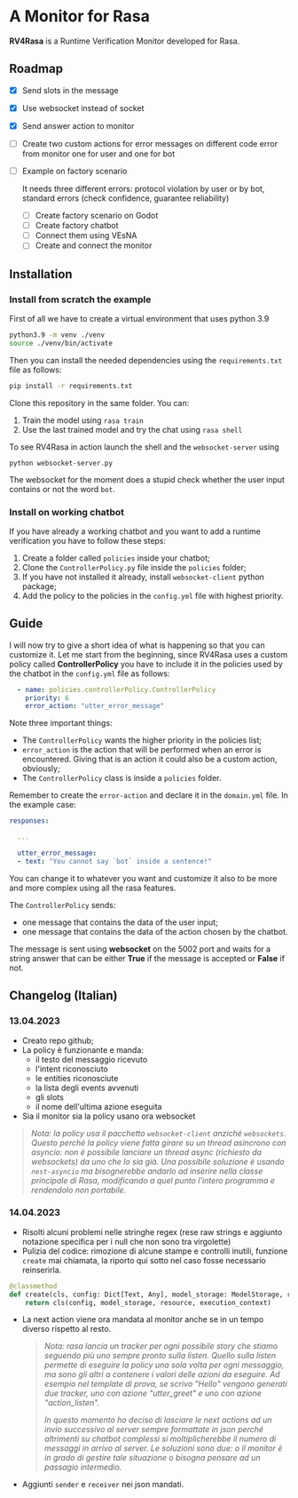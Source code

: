 # A Monitor for Rasa

**RV4Rasa** is a Runtime Verification Monitor developed for Rasa.

## Roadmap 
 - [x] Send slots in the message

 - [x] Use websocket instead of socket

 - [x] Send answer action to monitor

 - [ ] Create two custom actions for error messages on different code error from monitor one for user and one for bot

 - [ ] Example on factory scenario

   It needs three different errors: protocol violation by user or by bot, standard errors (check confidence, guarantee reliability)

   - [ ] Create factory scenario on Godot
   - [ ] Create factory chatbot
   - [ ] Connect them using VEsNA
   - [ ] Create and connect the monitor

## Installation

### Install from scratch the example

First of all we have to create a virtual environment that uses python 3.9

```bash
python3.9 -m venv ./venv
source ./venv/bin/activate
```

Then you can install the needed dependencies using the `requirements.txt` file as follows:

```bash
pip install -r requirements.txt
```

Clone this repository in the same folder. You can:

1. Train the model using `rasa train`
2. Use the last trained model and try the chat using `rasa shell` 

To see RV4Rasa in action launch the shell and the `websocket-server` using

```
python websocket-server.py
```

The websocket for the moment does a stupid check whether the user input contains or not the word `bot`.

### Install on working chatbot

If you have already a working chatbot and you want to add a runtime verification you have to follow these steps:

1. Create a folder called `policies` inside your chatbot;
2. Clone the `ControllerPolicy.py` file inside the `policies` folder;
3. If you have not installed it already, install `websocket-client` python package;
4. Add the policy to the policies in the `config.yml` file with highest priority.

## Guide

I will now try to give a short idea of what is happening so that you can customize it. Let me start from the beginning, since RV4Rasa uses a custom policy called **ControllerPolicy** you have to include it in the policies used by the chatbot in the `config.yml` file as follows:

```yaml
  - name: policies.controllerPolicy.ControllerPolicy
    priority: 6
    error_action: "utter_error_message"
```

Note three important things:

- The `ControllerPolicy` wants the higher priority in the policies list;
- `error_action` is the action that will be performed when an error is encountered. Giving that is an action it could also be a custom action, obviously;
- The `ControllerPolicy` class is inside a `policies` folder.

Remember to create the `error-action` and declare it in the `domain.yml` file. In the example case:

```yaml
responses:

  ...

  utter_error_message:
  - text: "You cannot say `bot` inside a sentence!"
```

You can change it to whatever you want and customize it also to be more and more complex using all the rasa features.

The `ControllerPolicy`  sends:

- one message that contains the data of the user input;
- one message that contains the data of the action chosen by the chatbot.

The message is sent using **websocket** on the 5002 port and waits for a string answer that can be either **True** if the message is accepted or **False** if not.

## Changelog (Italian)

### 13.04.2023

- Creato repo github;
- La policy è funzionante e manda:
	- il testo del messaggio ricevuto
	- l'intent riconosciuto
	- le entities riconosciute
	- la lista degli events avvenuti
	- gli slots
	- il nome dell'ultima azione eseguita
- Sia il monitor sia la policy usano ora websocket

> _Nota: la policy usa il pacchetto `websocket-client` anziché `websockets`. Questo perché la policy viene fatta girare su un thread asincrono con asyncio: non è possibile lanciare un thread async (richiesto da websockets) da uno che lo sia già. Una possibile soluzione è usando `nest-asyncio` ma bisognerebbe andarlo ad inserire nella classe principale di Rasa, modificando a quel punto l'intero programma e rendendolo non portabile._

### 14.04.2023

- Risolti alcuni problemi nelle stringhe regex (rese raw strings e aggiunto notazione specifica per i null che non sono tra virgolette)
- Pulizia del codice: rimozione di alcune stampe e controlli inutili, funzione `create` mai chiamata, la riporto qui sotto nel caso fosse necessario reinserirla.

```python
@classmethod
def create(cls, config: Dict[Text, Any], model_storage: ModelStorage, resource: Resource, execution_context: ExecutionContext, **kwargs:An    y):
	return cls(config, model_storage, resource, execution_context)  
```

- La next action viene ora mandata al monitor anche se in un tempo diverso rispetto al resto.

  > *Nota: rasa lancia un tracker per ogni possibile story che stiamo seguendo più uno sempre pronto sulla listen. Quello sulla listen permette di eseguire la policy una sola volta per ogni messaggio, ma sono gli altri a contenere i valori delle azioni da eseguire. Ad esempio nel template di prova, se scrivo "Hello" vengono generati due tracker, uno con azione "utter_greet"  e uno con azione "action_listen".*
  >
  > *In questo momento ho deciso di lasciare le next actions ad un invio successivo al server sempre formattate in json perché altrimenti su chatbot complessi si moltiplicherebbe il numero di messaggi in arrivo al server. Le soluzioni sono due: o il monitor è in grado di gestire tale situazione o bisogna pensare ad un passagio intermedio.*

- Aggiunti `sender` e `receiver` nei json mandati.
